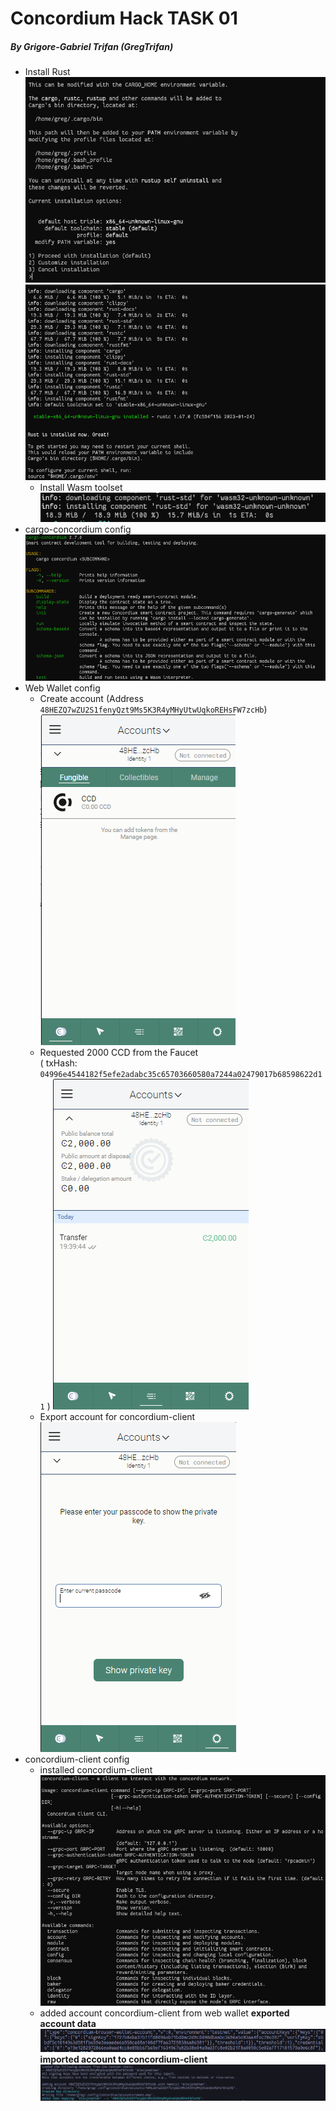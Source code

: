 # Concordium Hack TASK 01
##### By Grigore-Gabriel Trifan (GregTrifan)
* Install Rust
  ![](img/rust-cfg-01.png)
  ![](img/rust-cfg-02.png)
  * Install Wasm toolset
  ![](img/rust-cfg-03.png)
* cargo-concordium config
    ![](img/concordium-cfg-01.png)
* Web Wallet config
    * Create account (Address ```48HEZQ7wZU2S1fenyQzt9Ms5K3R4yMHyUtwUqkoREHsFW7zcHb```)
        ![](img/account-01.png)
    * Requested 2000 CCD from the Faucet  
    ( txHash: ```04996e4544182f5efe2adabc35c65703660580a7244a02479017b68598622d11``` )
        ![](img/faucet-result.png)
    * Export account for concordium-client
        ![](img/account-02.png)
* concordium-client config
    * installed concordium-client
     ![](img/concordium-cfg-02.png)
    * added account concordium-client from web wallet
     **exported account data**
      ![](img/account-details.png) 
      **imported account to concordium-client**
     ![](img/account-03.png)